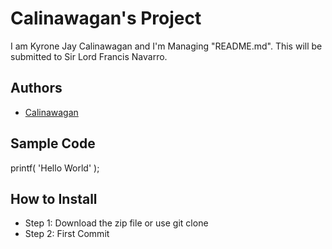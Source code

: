 # Calinawagan's Project
I am Kyrone Jay Calinawagan and I'm Managing "README.md". This will be submitted to Sir Lord Francis Navarro.
## Authors
- [Calinawagan](https://github.com/jaykyrone)
## Sample Code
printf( 'Hello World' );
## How to Install
- Step 1: Download the zip file or use git clone
- Step 2: First Commit

